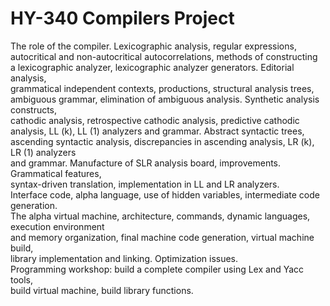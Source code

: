 # HY-340 Compilers Project

The role of the compiler. Lexicographic analysis, regular expressions,  
autocritical and non-autocritical autocorrelations, methods of constructing  
a lexicographic analyzer, lexicographic analyzer generators. Editorial analysis,   
grammatical independent contexts, productions, structural analysis trees,   
ambiguous grammar, elimination of ambiguous analysis. Synthetic analysis constructs,   
cathodic analysis, retrospective cathodic analysis, predictive cathodic   
analysis, LL (k), LL (1) analyzers and grammar. Abstract syntactic trees,   
ascending syntactic analysis, discrepancies in ascending analysis, LR (k), LR (1) analyzers   
and grammar. Manufacture of SLR analysis board, improvements. Grammatical features,   
syntax-driven translation, implementation in LL and LR analyzers.   
Interface code, alpha language, use of hidden variables, intermediate code generation.  
The alpha virtual machine, architecture, commands, dynamic languages, execution environment   
and memory organization, final machine code generation, virtual machine build,   
library implementation and linking. Optimization issues.   
Programming workshop: build a complete compiler using Lex and Yacc tools,   
build virtual machine, build library functions.
